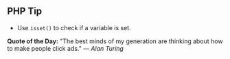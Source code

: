 ## PHP Tip
- Use `isset()` to check if a variable is set.  

**Quote of the Day:** "The best minds of my generation are thinking about how to make people click ads." — *Alan Turing*  
